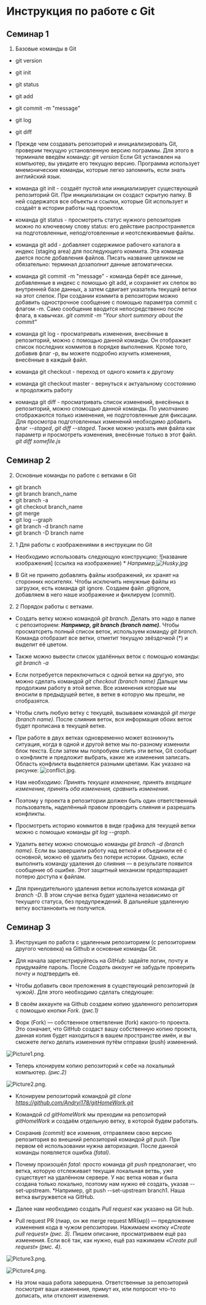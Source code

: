 # Инструкция по  работе с Git

## Семинар 1

1. Базовые команды в Git


* git version
* git init
* git status
* git add
* git commit -m "message"
* git log
* git diff


* Прежде чем создавать репозиторий и инициализировать Git, проверим текущую установленную
версию пограммы. Для этого в терминале введём команду: *git version* 
Если Git установлен на компьютер, вы увидите его текущую версию.
Программа использует мнемонические команды, которые легко запомнить, если знать 
английский язык.

* команда git init - создаёт пустой или инициализирует существующий репозиторий Git. При инициализации он создаст скрытую папку. В ней содержатся все объекты и ссылки, которые Git использует и создаёт в истории работы над проектом.

* команда  git status - просмотреть статус нужного репозитория можно по ключевому слову status: его действие распространяется на подготовленные, неподготовленные и неотслеживаемые файлы.
* команда git add - добавляет содержимое рабочего каталога 
в индекс (staging area) для последующего коммита. Эта команда дается после добавления
файлов. Писать название целиком не обязательно: терминал дозаполнит данные автоматически.
* команда git commit -m "message" - команда берёт все данные, добавленные в индекс с помощью git add, и сохраняет их
слепок во внутренней базе данных, а затем сдвигает указатель текущей ветки на этот слепок. При создании коммита в репозитории можно добавить однострочное сообщение с помощью параметра commit с флагом -m. Само сообщение вводится непосредственно после флага, в кавычках. *git commit -m "Your short summary about the commit"*
* команда git log - просматривать изменения, внесённые в репозиторий, можно с помощью данной команды. Он отображает список последних коммитов в порядке выполнения. Кроме того, добавив флаг -p, вы можете подробно изучить изменения, внесённые в каждый файл.
* команда git checkout - переход от одного комита к другому 
* команда git  checkout master - вернуться к актуальному ссостоянию и продолжить работу
* команда git diff - просматривать список изменений, внесённых в репозиторий, можно спомощью данной команды. По умолчанию отображаются только изменения, не подготовленные для фиксации. Для просмотра подготовленных изменений необходимо добавить флаг *--staged*, *git diff --staged*. Также можно указать имя файла как параметр и просмотреть изменения, внесённые только в этот файл. *git diff somefile.js*

## Семинар 2

2. Основные команды по работе с ветками в Git

* git branch
* git branch branch_name
* git branch -a
* git checkout branch_name
* git merge
* git log --graph
* git branch -d branch name
* git branch -D branch name


2. 1 Для работы с изображениями в инструкции по Git

* Необходимо использовать следующую конструкцию:
![название изображения] (ссылка на изображение) * *Например,![Husky.jpg](Husky.jpg)*

* В Git не принято добавлять файлы изображений, их хранят на сторонних носителях. Чтобы исключить ненужные файлы из загрузки, есть команда git ignore. Создаем файл .gitignore, добавляем в него наше изображение и фиклируем (commit).

2. 2 Порядок работы с ветками.

* Создать ветку можно командой *git branch*. Делать это надо в папке с репозиторием: ***Например, git branch (branch name).***
Чтобы просматсреть полный список веток, используем команду *git branch*. Команда отобразит все ветки, отметит текущую звёздочкой (*) и выделит её цветом.
* Также можно вывести список удалённых веток с помощью команды: *git branch -a*
* Если потребуется переключиться с одной ветки на другую, это можно сделать командой *git checkout (branch name)*
Дальше мы продолжим работу в этой ветке. Все изменения которые мы вносили в предыдущей ветке, в ветке в которую мы прешли, не отобразятся.

* Чтобы слить любую ветку с текущей, вызываем командой *git merge (branch name)*. После слияния веток, вся информация обоих веток будет прописана в текущей ветке.

* При работе в двух ветках одновременно может возникнуть ситуация, когда в одной и другой ветке мы по-разному изменили блок текста. Если затем мы попробуем слить эти ветки, Git сообщит о конфликте и предложит выбрать, какие же изменения записать. Область конфликта выделяется разными цветами. Как указано на рисунке: 
![conflict.jpg](conflict.jpg). 

* Нам необходимо: *Принять текущее изменение, принять входящее изменение, принять оба изменения, сравнить изменения*.

* Поэтому у проекта в репозитории должен быть один ответственный пользователь, наделённый правом проводить слияния и разрешать конфликты.
* Просмотреть историю коммитов в виде графика для текущей ветки можно с помощью команды *git log --graph*.

* Удалить ветку можно спомощью команды *git branch -d (branch name)*. Если вы завершили работу над веткой и объединили её с основной, можно её удалить без потери истории. Однако, если выполнить команду удаления до слияния — в результате появится сообщение об ошибке. Этот защитный механизм предотвращает потерю доступа к файлам.

* Для принудительного удаления ветки используется команда *git branch -D*. В этом случае ветка будет удалена независимо от текущего статуса, без предупреждений. В дальнейше удаленную ветку востанновить не получится.

## Семинар 3

3. Инструкция по работа с удаленным репозиторием (с репозиторием другого человека) на Github и основные команды Git.

* Для начала зарегистрируйтесь на *GitHub*: задайте логин, почту и придумайте пароль. После *Создать аккаунт* не забудьте проверить почту и подтвердить её.

* Чтобы добавить свои преложения в  существующий репозиторий *(в чужой)*. Для этого необходимо сделать следующее:

* В своём аккаунте на Github создаем копию удаленного репозитория с помощью кнопки *Fork*. *(рис.1)*

* Форк (Fork) — собственное ответвление (fork) какого-то проекта. Это означает, что GitHub создаст вашу собственную копию проекта, данная копия будет находиться в вашем пространстве имён, и вы сможете легко делать изменения путём отправки (push) изменений.

![Picture1.png](Picture1.png).

* Теперь клонируем копию репозиторий к себе на локальный компьютер. *(рис.2)*

![Picture2.png](Picture2.png).

* Клонируем репозиторий командой *git clone https://github.com/Andryi178/gitHomeWork.git* 

* Командой *cd gitHomeWork* мы преходим на репозиторий *gitHomeWork* и создаём отдельную ветку, в которой будем работать. 

* Сохранив *(commit)* все измения, отправляем свою версию репозитория во внешний репозиторий командой *git push*. При первом её использовании нужна авторизация. После данной команды появляется ошибка *(fatal)*.

* Почему произошёл *fatal*: просто команда *git push* предполагает, что ветка, которую отслеживает текущая локальная ветвь, уже существует на удалённом сервере. У нас ветка новая и была создана только локально, поэтому нам нужно её создать, указав --set-upstream. *Например, git push --set-upstream branch1. Наша ветка выгружвется на GitHub.

* Далее нам необходимо создать *Pull request* как указано на Git hub.
* Pull request PR (пиар, он же merge request MR(мр)) — предложение изменения кода в чужом репозитории. Нажимаем кнопку *«Create pull request» (рис. 3)*. Пишем описание, просматриваем ещё раз изменения. Если всё так, как нужно, ещё раз нажимаем *«Create pull request» (рмс. 4)*.

![Picture3.png](Picture3.png).

![Picture4.png](Picture4.png).

* На этом наша работа завершена. Ответственные за репозиторий посмотрят ваши изменения, примут их, или попросят что-то дописать, или отклонят изменения.
